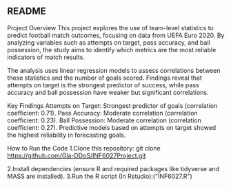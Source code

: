 ## README

Project Overview
This project explores the use of team-level statistics to predict football match outcomes, focusing on data from UEFA Euro 2020. By analyzing variables such as attempts on target, pass accuracy, and ball possession, the study aims to identify which metrics are the most reliable indicators of match results.

The analysis uses linear regression models to assess correlations between these statistics and the number of goals scored. Findings reveal that attempts on target is the strongest predictor of success, while pass accuracy and ball possession have weaker but significant correlations.

Key Findings
Attempts on Target: Strongest predictor of goals (correlation coefficient: 0.71).
Pass Accuracy: Moderate correlation (correlation coefficient: 0.23).
Ball Possession: Moderate correlation (correlation coefficient: 0.27).
Predictive models based on attempts on target showed the highest reliability in forecasting goals.

How to Run the Code
1.Clone this repository:
git clone <https://github.com/Gla-DDoS/INF6027Project.git>

2.Install dependencies (ensure R and required packages like tidyverse and MASS are installed).
3.Run the R script (In Rstudio):("INF6027.R")
